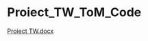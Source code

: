 # Proiect_TW_ToM_Code

[Proiect TW.docx](https://github.com/user-attachments/files/17835545/Proiect.TW.docx)
